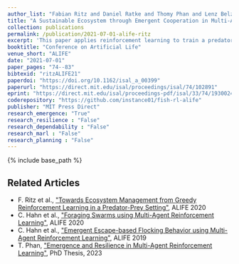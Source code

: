 ```yaml
---
author_list: "Fabian Ritz and Daniel Ratke and Thomy Phan and Lenz Belzner and Claudia Linnhoff-Popien"
title: "A Sustainable Ecosystem through Emergent Cooperation in Multi-Agent Reinforcement Learning"
collection: publications
permalink: /publication/2021-07-01-alife-ritz
excerpt: 'This paper applies reinforcement learning to train a predator to hunt multiple prey, which are able to reproduce, in a 2D simulation. It is shown that, using methods of curriculum learning, long-term reward discounting and stacked observations, a reinforcement-learning-based predator can achieve an economic strategy: Only hunt when there is still prey left to reproduce in order to maintain the population. Hence, purely selfish goals are sufficient to motivate a reinforcement learning agent for long-term planning and keeping a certain balance with its environment by not depleting its resources. While a comparably simple reinforcement learning algorithm achieves such behavior in the present scenario, providing a suitable amount of past and predictive information turns out to be crucial for the training success.'
booktitle: "Conference on Artificial Life"
venue_short: "ALIFE"
date: "2021-07-01"
paper_pages: "74--83"
bibtexid: "ritzALIFE21"
paperdoi: "https://doi.org/10.1162/isal_a_00399"
paperurl: "https://direct.mit.edu/isal/proceedings/isal/74/102891"
eprint: "https://direct.mit.edu/isal/proceedings-pdf/isal/33/74/1930024/isal\_a\_00399.pdf"
coderepository: "https://github.com/instance01/fish-rl-alife"
publisher: "MIT Press Direct"
research_emergence: "True"
research_resilience : "False"
research_dependability : "False"
research_marl : "False"
research_planning : "False"
---
```


{% include base_path %}

## Related Articles
- F. Ritz et al., ["Towards Ecosystem Management from Greedy Reinforcement Learning in a Predator-Prey Setting"](https://thomyphan.github.io/publication/2020-07-01-alife-ritz), ALIFE 2020
- C. Hahn et al., ["Foraging Swarms using Multi-Agent Reinforcement Learning"](https://thomyphan.github.io/publication/2020-07-01-alife-hahn), ALIFE 2020
- C. Hahn et al., ["Emergent Escape-based Flocking Behavior using Multi-Agent Reinforcement Learning"](https://thomyphan.github.io/publication/2019-07-01-alife-hahn), ALIFE 2019
- T. Phan, ["Emergence and Resilience in Multi-Agent Reinforcement Learning"](https://thomyphan.github.io/publication/2023-06-26-phd-thesis-phan), PhD Thesis, 2023